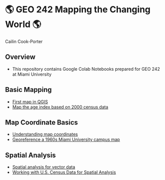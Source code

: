 # 🌎 GEO 242 Mapping the Changing World 🌎

Cailin Cook-Porter

## Overview
- This repository contains Google Colab Notebooks prepared for GEO 242 at Miami University

## Basic Mapping

  - [First map in QGIS](https://github.com/cookpoca/gis-project-portfolio-geo242/blob/main/Basic_Mapping/GEO242_Week_2_Assignment.ipynb)
  - [Map the age index based on 2000 census data](https://github.com/cookpoca/gis-project-portfolio-geo242/blob/main/Basic_Mapping/GEO242_Week_5_Assignment.ipynb)

## Map Coordinate Basics

- [Understanding map coordinates](https://github.com/cookpoca/gis-project-portfolio-geo242/blob/main/Map_Coordinate_Basics/GEO242_Week_3_Assignment.ipynb)
- [Georeference a 1960s Miami University campus map](https://github.com/cookpoca/gis-project-portfolio-geo242/blob/main/Map_Coordinate_Basics/GEO242_Week_4_Assignment.ipynb)

## Spatial Analysis

- [Spatial analysis for vector data](https://github.com/cookpoca/gis-project-portfolio-geo242/blob/main/Spatial_Analysis/GEO242_Week_10_Assignment.ipynb)
- [Working with U.S. Census Data for Spatial Analysis](https://github.com/cookpoca/gis-project-portfolio-geo242/blob/main/Spatial_Analysis/GEO242_Week_12_Assignment.ipynb)
